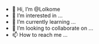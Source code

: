 - 👋 Hi, I’m @Lolkome
- 👀 I’m interested in ...
- 🌱 I’m currently learning ...
- 💞️ I’m looking to collaborate on ...
- 📫 How to reach me ...

<!---
Lolkome/Lolkome is a ✨ special ✨ repository because its `README.md` (this file) appears on your GitHub profile.
You can click the Preview link to take a look at your changes.
--->
